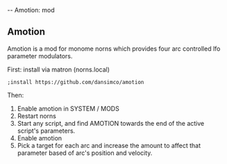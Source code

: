 -- Amotion: mod

## Amotion

Amotion is a mod for monome norns which provides four arc controlled lfo parameter modulators.

First: install via matron (norns.local)

    ;install https://github.com/dansimco/amotion

Then:

1. Enable amotion in SYSTEM / MODS
2. Restart norns
3. Start any script, and find AMOTION towards the end of the active script's parameters.
4. Enable amotion
5. Pick a target for each arc and increase the amount to affect that parameter based of arc's position and velocity.
